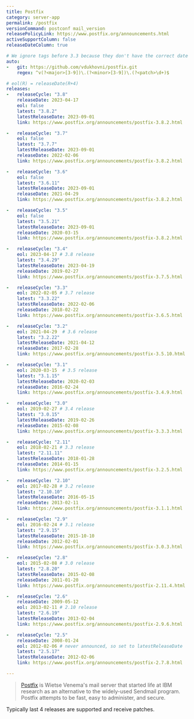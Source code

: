```yaml
---
title: Postfix
category: server-app
permalink: /postfix
versionCommand: postconf mail_version
releasePolicyLink: https://www.postfix.org/announcements.html
activeSupportColumn: false
releaseDateColumn: true

# We ignore tags before 3.3 because they don't have the correct date
auto:
-   git: https://github.com/vdukhovni/postfix.git
    regex: ^v(?<major>[3-9])\.(?<minor>[3-9])\.(?<patch>\d+)$

# eol(R) = releaseDate(R+4)
releases:
-   releaseCycle: "3.8"
    releaseDate: 2023-04-17
    eol: false
    latest: "3.8.2"
    latestReleaseDate: 2023-09-01
    link: https://www.postfix.org/announcements/postfix-3.8.2.html

-   releaseCycle: "3.7"
    eol: false
    latest: "3.7.7"
    latestReleaseDate: 2023-09-01
    releaseDate: 2022-02-06
    link: https://www.postfix.org/announcements/postfix-3.8.2.html

-   releaseCycle: "3.6"
    eol: false
    latest: "3.6.11"
    latestReleaseDate: 2023-09-01
    releaseDate: 2021-04-29
    link: https://www.postfix.org/announcements/postfix-3.8.2.html

-   releaseCycle: "3.5"
    eol: false
    latest: "3.5.21"
    latestReleaseDate: 2023-09-01
    releaseDate: 2020-03-15
    link: https://www.postfix.org/announcements/postfix-3.8.2.html

-   releaseCycle: "3.4"
    eol: 2023-04-17 # 3.8 release
    latest: "3.4.29"
    latestReleaseDate: 2023-04-19
    releaseDate: 2019-02-27
    link: https://www.postfix.org/announcements/postfix-3.7.5.html

-   releaseCycle: "3.3"
    eol: 2022-02-05 # 3.7 release
    latest: "3.3.22"
    latestReleaseDate: 2022-02-06
    releaseDate: 2018-02-22
    link: https://www.postfix.org/announcements/postfix-3.6.5.html

-   releaseCycle: "3.2"
    eol: 2021-04-29  # 3.6 release
    latest: "3.2.22"
    latestReleaseDate: 2021-04-12
    releaseDate: 2017-02-28
    link: https://www.postfix.org/announcements/postfix-3.5.10.html

-   releaseCycle: "3.1"
    eol: 2020-03-15  # 3.5 release
    latest: "3.1.15"
    latestReleaseDate: 2020-02-03
    releaseDate: 2016-02-24
    link: https://www.postfix.org/announcements/postfix-3.4.9.html

-   releaseCycle: "3.0"
    eol: 2019-02-27 # 3.4 release
    latest: "3.0.15"
    latestReleaseDate: 2019-02-26
    releaseDate: 2015-02-08
    link: https://www.postfix.org/announcements/postfix-3.3.3.html

-   releaseCycle: "2.11"
    eol: 2018-02-21 # 3.3 release
    latest: "2.11.11"
    latestReleaseDate: 2018-01-28
    releaseDate: 2014-01-15
    link: https://www.postfix.org/announcements/postfix-3.2.5.html

-   releaseCycle: "2.10"
    eol: 2017-02-28 # 3.2 release
    latest: "2.10.10"
    latestReleaseDate: 2016-05-15
    releaseDate: 2013-02-11
    link: https://www.postfix.org/announcements/postfix-3.1.1.html

-   releaseCycle: "2.9"
    eol: 2016-02-24 # 3.1 release
    latest: "2.9.15"
    latestReleaseDate: 2015-10-10
    releaseDate: 2012-02-01
    link: https://www.postfix.org/announcements/postfix-3.0.3.html

-   releaseCycle: "2.8"
    eol: 2015-02-08 # 3.0 release
    latest: "2.8.20"
    latestReleaseDate: 2015-02-08
    releaseDate: 2011-01-20
    link: https://www.postfix.org/announcements/postfix-2.11.4.html

-   releaseCycle: "2.6"
    releaseDate: 2009-05-12
    eol: 2013-02-11 # 2.10 release
    latest: "2.6.19"
    latestReleaseDate: 2013-02-04
    link: https://www.postfix.org/announcements/postfix-2.9.6.html

-   releaseCycle: "2.5"
    releaseDate: 2008-01-24
    eol: 2012-02-06 # never announced, so set to latestReleaseDate
    latest: "2.5.17"
    latestReleaseDate: 2012-02-06
    link: https://www.postfix.org/announcements/postfix-2.7.8.html

---
```


>[Postfix](https://www.postfix.org/) is Wietse Venema's mail server that started life at IBM
> research as an alternative to the widely-used Sendmail program.
> Postfix attempts to be fast, easy to administer, and secure.

Typically last 4 releases are supported and receive patches.
